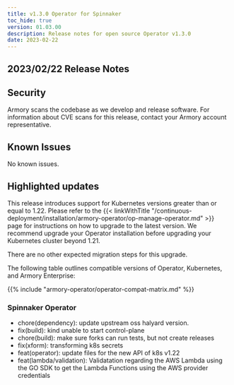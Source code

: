 ```yaml
---
title: v1.3.0 Operator for Spinnaker
toc_hide: true
version: 01.03.00
description: Release notes for open source Operator v1.3.0
date: 2023-02-22
---
```


## 2023/02/22 Release Notes

## Security

Armory scans the codebase as we develop and release software. For information
about CVE scans for this release, contact your Armory account representative.

## Known Issues

No known issues.

## Highlighted updates

This release introduces support for Kubernetes versions greater than or equal
to 1.22. Please refer to the {{< linkWithTitle
"/continuous-deployment/installation/armory-operator/op-manage-operator.md" >}}
page for instructions on how to upgrade to the latest version. We recommend
upgrade your Operator installation before upgrading your Kubernetes cluster
beyond 1.21.

There are no other expected migration steps for this upgrade.

The following table outlines compatible versions of Operator, Kubernetes, and
Armory Enterprise:

{{% include "armory-operator/operator-compat-matrix.md" %}}

### Spinnaker Operator

* chore(dependency): update upstream oss halyard version.
* fix(build): kind unable to start control-plane
* chore(build): make sure forks can run tests, but not create releases
* fix(xform): transforming k8s secrets
* feat(operator): update files for the new API of k8s v1.22
* feat(lambda/validation): Validatation regarding the AWS Lambda using the GO
  SDK to get the Lambda Functions using the AWS provider credentials
